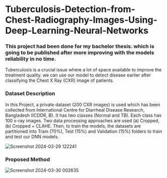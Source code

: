 # Tuberculosis-Detection-from-Chest-Radiography-Images-Using-Deep-Learning-Neural-Networks

### This project had been done for my bachelor thesis. which is going to be published after more improving with the models reliability in no time.

<p>Tuberculosis is a crucial issue where a lot of space available to improve the treatment quality. we can use our model to detect disease earlier after classifying the Chest X Ray (CXR) image of patients.</p>


<h3>Dataset Description </h3>
<p>In this Project, a private dataset (200 CXR images) is used which has been collected from International Centre for Diarrheal Disease Research, Bangladesh (ICDDR, B). It has two classes (Normal and TB). Each class has 100 x-ray images. Two data processing approaches are used (a) Cropped, (b) Cropped + CLAHE. Then, to train the models, the datasets are partitioned into Train (70%), Test (15%) and Validation (15%) folders to train and test our DNN models.</p>

![Screenshot 2024-03-29 122241](https://github.com/iaf12/Tuberculosis-Detection-from-Chest-Radiography-Images-Using-Deep-Learning-Neural-Networks/assets/72904612/eafd9283-1906-4639-8c7b-a0fd845cd150)

<h3>Proposed Method</h3>

![Screenshot 2024-03-30 002635](https://github.com/iaf12/Tuberculosis-Detection-from-Chest-Radiography-Images-Using-Deep-Learning-Neural-Networks/assets/72904612/2d9be7f0-cc52-4a1e-8c0f-bced2c18c581)
